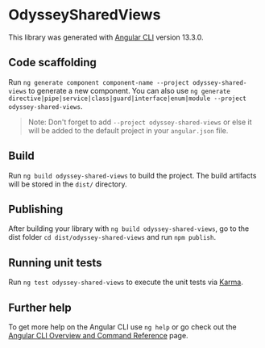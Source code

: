 # OdysseySharedViews

This library was generated with [Angular CLI](https://github.com/angular/angular-cli) version 13.3.0.

## Code scaffolding

Run `ng generate component component-name --project odyssey-shared-views` to generate a new component. You can also use `ng generate directive|pipe|service|class|guard|interface|enum|module --project odyssey-shared-views`.
> Note: Don't forget to add `--project odyssey-shared-views` or else it will be added to the default project in your `angular.json` file. 

## Build

Run `ng build odyssey-shared-views` to build the project. The build artifacts will be stored in the `dist/` directory.

## Publishing

After building your library with `ng build odyssey-shared-views`, go to the dist folder `cd dist/odyssey-shared-views` and run `npm publish`.

## Running unit tests

Run `ng test odyssey-shared-views` to execute the unit tests via [Karma](https://karma-runner.github.io).

## Further help

To get more help on the Angular CLI use `ng help` or go check out the [Angular CLI Overview and Command Reference](https://angular.io/cli) page.
